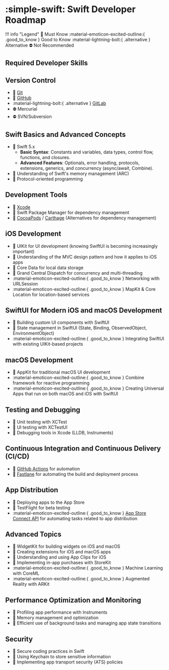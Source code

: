 # :simple-swift: Swift Developer Roadmap

!!! info "Legend"
    :green_heart: Must Know
    :material-emoticon-excited-outline:{ .good_to_know } Good to Know
    :material-lightning-bolt:{ .alternative } Alternative
    :no_entry: Not Recommended

## Required Developer Skills

## Version Control

- :green_heart: [Git](https://git-scm.com/)
- :green_heart: [GitHub](https://github.com/)
- :material-lightning-bolt:{ .alternative } [GitLab](https://gitlab.com/)
- :no_entry: Mercurial
- :no_entry: SVN/Subversion

## Swift Basics and Advanced Concepts

- :green_heart: Swift 5.x
    - **Basic Syntax**: Constants and variables, data types, control flow, functions, and closures.
    - **Advanced Features**: Optionals, error handling, protocols, extensions, generics, and concurrency (async/await, Combine).
- :green_heart: Understanding of Swift's memory management (ARC)
- :green_heart: Protocol-oriented programming

## Development Tools

- :green_heart: [Xcode](https://developer.apple.com/xcode/)
- :green_heart: Swift Package Manager for dependency management
- :green_heart: [CocoaPods](https://cocoapods.org/) / [Carthage](https://github.com/Carthage/Carthage) (Alternatives for dependency management)

## iOS Development

- :green_heart: UIKit for UI development (knowing SwiftUI is becoming increasingly important)
- :green_heart: Understanding of the MVC design pattern and how it applies to iOS apps
- :green_heart: Core Data for local data storage
- :green_heart: Grand Central Dispatch for concurrency and multi-threading
- :material-emoticon-excited-outline:{ .good_to_know } Networking with URLSession
- :material-emoticon-excited-outline:{ .good_to_know } MapKit & Core Location for location-based services

## SwiftUI for Modern iOS and macOS Development

- :green_heart: Building custom UI components with SwiftUI
- :green_heart: State management in SwiftUI (State, Binding, ObservedObject, EnvironmentObject)
- :material-emoticon-excited-outline:{ .good_to_know } Integrating SwiftUI with existing UIKit-based projects

## macOS Development

- :green_heart: AppKit for traditional macOS UI development
- :material-emoticon-excited-outline:{ .good_to_know } Combine framework for reactive programming
- :material-emoticon-excited-outline:{ .good_to_know } Creating Universal Apps that run on both macOS and iOS with SwiftUI

## Testing and Debugging

- :green_heart: Unit testing with XCTest
- :green_heart: UI testing with XCTestUI
- :green_heart: Debugging tools in Xcode (LLDB, Instruments)

## Continuous Integration and Continuous Delivery (CI/CD)

- :green_heart: [GitHub Actions](https://github.com/features/actions) for automation
- :green_heart: [Fastlane](https://fastlane.tools/) for automating the build and deployment process

## App Distribution

- :green_heart: Deploying apps to the App Store
- :green_heart: TestFlight for beta testing
- :material-emoticon-excited-outline:{ .good_to_know } [App Store Connect API](https://developer.apple.com/documentation/appstoreconnectapi) for automating tasks related to app distribution

## Advanced Topics

- :green_heart: WidgetKit for building widgets on iOS and macOS
- :green_heart: Creating extensions for iOS and macOS apps
- :green_heart: Understanding and using App Clips for iOS
- :green_heart: Implementing in-app purchases with StoreKit
- :material-emoticon-excited-outline:{ .good_to_know } Machine Learning with CoreML
- :material-emoticon-excited-outline:{ .good_to_know } Augmented Reality with ARKit

## Performance Optimization and Monitoring

- :green_heart: Profiling app performance with Instruments
- :green_heart: Memory management and optimization
- :green_heart: Efficient use of background tasks and managing app state transitions

## Security

- :green_heart: Secure coding practices in Swift
- :green_heart: Using Keychain to store sensitive information
- :green_heart: Implementing app transport security (ATS) policies
